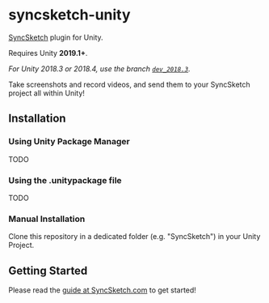 # syncsketch-unity

[SyncSketch](https://www.syncsketch.com/) plugin for Unity.

Requires Unity **2019.1+**.

*For Unity 2018.3 or 2018.4, use the branch [`dev_2018.3`](https://github.com/syncsketch/syncsketch-unity/tree/dev_2018.3).*

Take screenshots and record videos, and send them to your SyncSketch project all within Unity!

## Installation

### Using Unity Package Manager

TODO

### Using the .unitypackage file

TODO

### Manual Installation

Clone this repository in a dedicated folder (e.g. "SyncSketch") in your Unity Project.

## Getting Started

Please read the [guide at SyncSketch.com](https://support.syncsketch.com/article/67-syncsketch-unity-integration) to get started!
